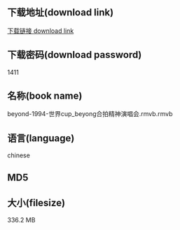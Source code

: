 ## 下载地址(download link)
[下载链接 download link](https://tutu365.netlify.app/?s=beyond-1994-%E4%B8%96%E7%95%8Ccup_beyong%E5%90%88%E6%8B%8D%E7%B2%BE%E7%A5%9E%E6%BC%94%E5%94%B1%E4%BC%9A.rmvb)

## 下载密码(download password)
1411

## 名称(book name)
beyond-1994-世界cup_beyong合拍精神演唱会.rmvb.rmvb

## 语言(language)
chinese

## MD5


## 大小(filesize)
336.2 MB
